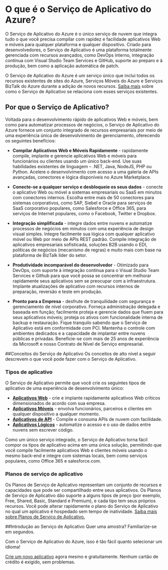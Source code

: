 <properties 
	pageTitle="O que é o Serviço de Aplicativo do Azure" 
	description="Saiba por que o Serviço de Aplicativo do Azure é a melhor plataforma para o desenvolvimento de aplicativos Web e móveis." 
	services="app-service" 
	documentationCenter="" 
	authors="omarkmsft" 
	manager="dwrede" 
	editor="jimbe"/>

<tags 
	ms.service="app-service" 
	ms.workload="na" 
	ms.tgt_pltfrm="na" 
	ms.devlang="na" 
	ms.topic="article" 
	ms.date="10/02/2015" 
	ms.author="omark"/>

# O que é o Serviço de Aplicativo do Azure?
O Serviço de Aplicativo do Azure é o único serviço de nuvem que integra tudo o que você precisa compilar com rapidez e facilidade aplicativos Web e móveis para qualquer plataforma e qualquer dispositivo. Criado para desenvolvedores, o Serviço de Aplicativo é uma plataforma totalmente gerenciada com recursos avançados, como DevOps interno, integração contínua com Visual Studio Team Services e GitHub, suporte ao preparo e à produção, bem como a aplicação automática de patch.

O Serviço de Aplicativo do Azure é um serviço único que inclui todos os recursos existentes de sites do Azure, Serviços Móveis do Azure e Serviços BizTalk do Azure durante a adição de novos recursos. [Saiba mais](http://azure.microsoft.com/documentation/services/app-service/) sobre como o Serviço de Aplicativo se relaciona com esses serviços existentes.

## Por que o Serviço de Aplicativo?
Voltada para o desenvolvimento rápido de aplicativos Web e móveis, bem como para automatizar processos de negócios, o Serviço de Aplicativo do Azure fornece um conjunto integrado de recursos empresariais por meio de uma experiência única de desenvolvimento de gerenciamento, oferecendo os seguintes benefícios:

- **Compilar Aplicativos Web e Móveis Rapidamente** - rapidamente compile, implante e gerencie aplicativos Web e móveis para funcionários ou clientes usando um único back-end. Use suas habilidades existentes de linguagem – .NET, Java, NodeJS, PHP ou Python. Acelere o desenvolvimento com acesso a uma galeria de APIs avançadas, conectores e lógica disponíveis no Azure Marketplace.

- **Conecte-se a qualquer serviço e desbloqueie os seus dados** - conecte o aplicativo Web ou móvel a sistemas empresariais ou SaaS em minutos com conectores internos. Escolha entre mais de 50 conectores para sistemas corporativos, como SAP, Siebel e Oracle para serviços de SaaS corporativo populares, como Salesforce e Office 365, para serviços de Internet populares, como o Facebook, Twitter e Dropbox.

- **Integração simplificada** - integre dados entre nuvens e automatize processos de negócios em minutos com uma experiência de design visual simples. Integre facilmente sua lógica com qualquer aplicativo móvel ou Web por meio de APIs REST padrão. Compile integração de aplicativos empresariais sofisticada, soluções B2B usando o EDI, políticas de negócios (mecanismo de regras) e muito mais com base na plataforma de BizTalk líder do setor.

- **Produtividade incomparável do desenvolvedor** - Otimizado para DevOps, com suporte à integração contínua para o Visual Studio Team Services e Github para que você possa se concentrar em melhorar rapidamente seus aplicativos sem se preocupar com a infraestrutura. Implante atualizações de aplicativo com recursos internos de preparação, reversão e teste em produção.

- **Pronto para a Empresa** - desfrute de tranquilidade com segurança e gerenciamento de nível corporativo. Forneça administração delegada e baseada em função; facilmente proteja e gerencie dados que fluem para seus aplicativos móveis; proteja os ativos com funcionalidade interna de backup e restauração. Fique tranquilo sabendo que o Serviço de Aplicativo está em conformidade com PCI. Mantenha o controle com ambientes dedicados e a capacidade de implantar entre nuvens públicas e privadas. Beneficie-se com mais de 25 anos de experiência da Microsoft e nosso Contrato de Nível de Serviço empresarial.


##Conceitos do Serviço de Aplicativo
Os conceitos de alto nível a seguir descrevem o que você pode fazer com o Serviço de Aplicativo.

### Tipos de aplicativo
O Serviço de Aplicativo permite que você crie os seguintes tipos de aplicativo de uma experiência de desenvolvimento único:

- [**Aplicativos Web**](../app-service-web-overview) - crie e implante rapidamente aplicativos Web críticos dimensionados de acordo com sua empresa.
- [**Aplicativos Móveis**](../app-service-mobile-value-prop-preview) - envolva funcionários, parceiros e clientes em qualquer dispositivo a qualquer momento.
- [**Aplicativos de API**](../app-service-api-apps-why-best-platform) - Compile e consuma APIs de nuvem com facilidade.
- [**Aplicativos Lógicos**](../app-service-logic-what-are-logic-apps) - automatize o acesso e o uso de dados entre nuvens sem escrever código.

Como um único serviço integrado, o Serviço de Aplicativo torna fácil compor os tipos de aplicativo acima em uma única solução, permitindo que você compile facilmente aplicativos Web e clientes móveis usando o mesmo back-end e integre com sistemas locais, bem como serviços populares, como Office 365 e salesforce.com.

### Planos de serviço de aplicativo
Os Planos de Serviço de Aplicativo representam um conjunto de recursos e capacidades que pode ser compartilhado entre seus aplicativos. Os Planos de Serviço de Aplicativo dão suporte a alguns tipos de preço (por exemplo, Free, Shared, Basic, Standard e Premium), e cada tipo tem seus próprios recursos. Você pode alterar rapidamente o plano do Serviço de Aplicativo no qual um aplicativo é hospedado sem tempo de inatividade. [Saiba mais sobre Planos de Serviço de Aplicativo.](../web-sites-web-hosting-plan-overview.md)

##Introdução ao Serviço de Aplicativo
Quer uma amostra? Familiarize-se em segundos.

Com o Serviço de Aplicativo do Azure, isso é tão fácil quanto selecionar um idioma!

[Crie um novo aplicativo](http://go.microsoft.com/fwlink/?LinkId=523751) agora mesmo e gratuitamente. Nenhum cartão de crédito é exigido, sem problemas.
 

<!---HONumber=Nov15_HO4-->